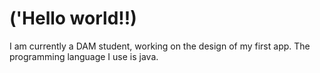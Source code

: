 # ('Hello world!!)
I am currently a DAM student, working on the design of my first app. The programming language I use is java.

